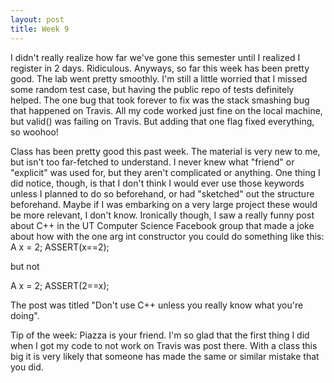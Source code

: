 ```yaml
---
layout: post
title: Week 9
---
```


I didn't really realize how far we've gone this semester until I realized I register in 2 days. Ridiculous. Anyways, so far this week has been pretty good. The lab went pretty smoothly.
I'm still a little worried that I missed some random test case, but having the public repo of tests definitely helped. The one bug
that took forever to fix was the stack smashing bug that happened on Travis. All my code worked just fine on the local machine, but valid() was failing
on Travis. But adding that one flag fixed everything, so woohoo! 

Class has been pretty good this past week. The material is very new to me, but isn't too far-fetched to understand. I never knew what "friend" or "explicit"
was used for, but they aren't complicated or anything. One thing I did notice, though, is that I don't think I would ever use those keywords
unless I planned to do so beforehand, or had "sketched" out the structure beforehand. Maybe if I was embarking on a very large project these
would be more relevant, I don't know. Ironically though, I saw a really funny post about C++ in the UT Computer Science Facebook group that made
a joke about how with the one arg int constructor you could do something like this:
A x = 2;
ASSERT(x==2);

but not

A x = 2;
ASSERT(2==x);

The post was titled "Don't use C++ unless you really know what you're doing".

Tip of the week: Piazza is your friend. I'm so glad that the first thing I did when I got my code to not work on Travis was post there. With a class
this big it is very likely that someone has made the same or similar mistake that you did.
